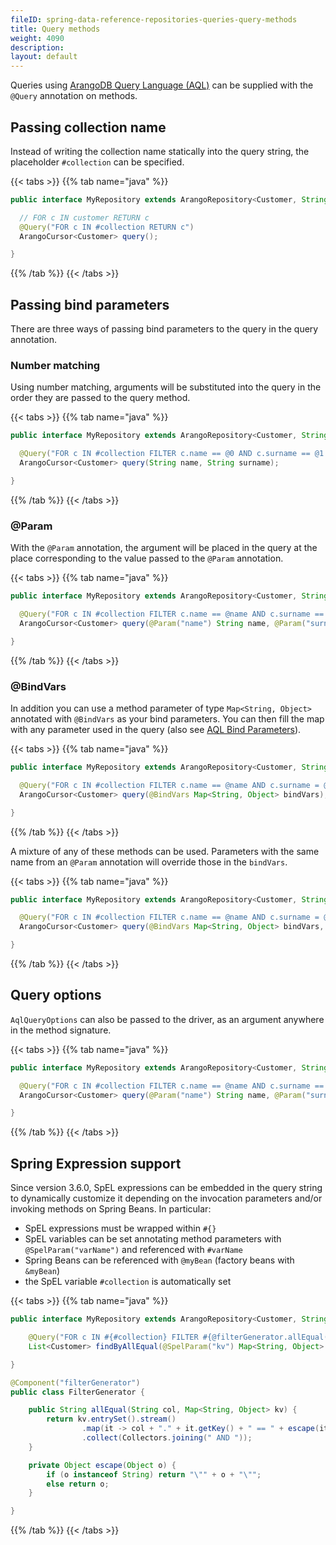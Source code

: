 ```yaml
---
fileID: spring-data-reference-repositories-queries-query-methods
title: Query methods
weight: 4090
description: 
layout: default
---
```

Queries using [ArangoDB Query Language (AQL)](../../../../../about-arangodb/)
can be supplied with the `@Query` annotation on methods.

## Passing collection name

Instead of writing the collection name statically into the query string, the placeholder `#collection` can be specified.

{{< tabs >}}
{{% tab name="java" %}}
```java
public interface MyRepository extends ArangoRepository<Customer, String>{

  // FOR c IN customer RETURN c
  @Query("FOR c IN #collection RETURN c")
  ArangoCursor<Customer> query();

}
```
{{% /tab %}}
{{< /tabs >}}

## Passing bind parameters

There are three ways of passing bind parameters to the query in the query annotation.

### Number matching

Using number matching, arguments will be substituted into the query in the order they are passed to the query method.

{{< tabs >}}
{{% tab name="java" %}}
```java
public interface MyRepository extends ArangoRepository<Customer, String>{

  @Query("FOR c IN #collection FILTER c.name == @0 AND c.surname == @1 RETURN c")
  ArangoCursor<Customer> query(String name, String surname);

}
```
{{% /tab %}}
{{< /tabs >}}

### @Param

With the `@Param` annotation, the argument will be placed in the query at the place corresponding to the value passed to the `@Param` annotation.

{{< tabs >}}
{{% tab name="java" %}}
```java
public interface MyRepository extends ArangoRepository<Customer, String>{

  @Query("FOR c IN #collection FILTER c.name == @name AND c.surname == @surname RETURN c")
  ArangoCursor<Customer> query(@Param("name") String name, @Param("surname") String surname);

}
```
{{% /tab %}}
{{< /tabs >}}

### @BindVars

In addition you can use a method parameter of type `Map<String, Object>` annotated with `@BindVars` as your bind parameters. You can then fill the map with any parameter used in the query (also see [AQL Bind Parameters](../../../../../aql/aql-fundamentals/fundamentals-bind-parameters#bind-parameters)).

{{< tabs >}}
{{% tab name="java" %}}
```java
public interface MyRepository extends ArangoRepository<Customer, String>{

  @Query("FOR c IN #collection FILTER c.name == @name AND c.surname = @surname RETURN c")
  ArangoCursor<Customer> query(@BindVars Map<String, Object> bindVars);

}
```
{{% /tab %}}
{{< /tabs >}}

A mixture of any of these methods can be used. Parameters with the same name from an `@Param` annotation will override those in the `bindVars`.

{{< tabs >}}
{{% tab name="java" %}}
```java
public interface MyRepository extends ArangoRepository<Customer, String>{

  @Query("FOR c IN #collection FILTER c.name == @name AND c.surname = @surname RETURN c")
  ArangoCursor<Customer> query(@BindVars Map<String, Object> bindVars, @Param("name") String name);

}
```
{{% /tab %}}
{{< /tabs >}}

## Query options

`AqlQueryOptions` can also be passed to the driver, as an argument anywhere in the method signature.

{{< tabs >}}
{{% tab name="java" %}}
```java
public interface MyRepository extends ArangoRepository<Customer, String>{

  @Query("FOR c IN #collection FILTER c.name == @name AND c.surname == @surname RETURN c")
  ArangoCursor<Customer> query(@Param("name") String name, @Param("surname") String surname, AqlQueryOptions options);

}
```
{{% /tab %}}
{{< /tabs >}}

## Spring Expression support

Since version 3.6.0, SpEL expressions can be embedded in the query string to
dynamically customize it depending on the invocation parameters and/or invoking
methods on Spring Beans. In particular:
- SpEL expressions must be wrapped within `#{}`
- SpEL variables can be set annotating method parameters with
  `@SpelParam("varName")` and referenced with `#varName`
- Spring Beans can be referenced with `@myBean` (factory beans with `&myBean`)
- the SpEL variable `#collection` is automatically set

{{< tabs >}}
{{% tab name="java" %}}
```java
public interface MyRepository extends ArangoRepository<Customer, String> {

    @Query("FOR c IN #{#collection} FILTER #{@filterGenerator.allEqual('c', #kv)} RETURN c")
    List<Customer> findByAllEqual(@SpelParam("kv") Map<String, Object> kv);

}

@Component("filterGenerator")
public class FilterGenerator {

    public String allEqual(String col, Map<String, Object> kv) {
        return kv.entrySet().stream()
                .map(it -> col + "." + it.getKey() + " == " + escape(it.getValue()))
                .collect(Collectors.joining(" AND "));
    }

    private Object escape(Object o) {
        if (o instanceof String) return "\"" + o + "\"";
        else return o;
    }

}
```
{{% /tab %}}
{{< /tabs >}}
